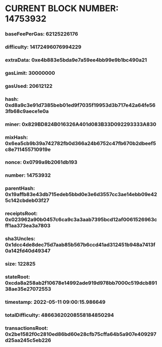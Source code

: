 # CURRENT BLOCK NUMBER: 14753932

### baseFeePerGas: 62125226176
### difficulty: 14172496076994229
### extraData: 0xe4b883e5bda9e7a59ee4bb99e9b1bc490a21
### gasLimit: 30000000
### gasUsed: 20612122
### hash: 0xd8a9c3e91d7385beb01ed9f7035f19953d3b717e42a64fe563fb68c9aece1e0a
### miner: 0x829BD824B016326A401d083B33D092293333A830
### mixHash: 0x6ea5cb9b39a742782fb0d366a24b6752c47fb670b2dbeef5c8e711455710919e
### nonce: 0x0799a9b2061db193
### number: 14753932
### parentHash: 0x19affb83e43db715edeb5bbd0e3e6d3557cc3ae14ebb09e425c142cbdeb03f27
### receiptsRoot: 0x023962a90b0457c6ca9c3a3aab7395bcd12af0061526963cff1aa373ea3a7803
### sha3Uncles: 0x1dcc4de8dec75d7aab85b567b6ccd41ad312451b948a7413f0a142fd40d49347
### size: 122825
### stateRoot: 0xcda8a258ab2f10678e14992ade919d978bb7000c519dcb89138ae35e27072553
### timestamp: 2022-05-11 09:00:15.986649
### totalDifficulty: 48663620208558184850294
### transactionsRoot: 0x2be1582f0c2810ed86bd60e28cfb75cffa64b5a907e409297d25aa245c5eb226
